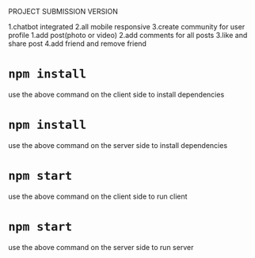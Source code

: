 PROJECT SUBMISSION VERSION

1.chatbot integrated 
2.all mobile responsive
 3.create community for user profile 
     1.add post(photo or video)
     2.add comments for all posts
     3.like and share post
     4.add friend and remove friend

# `npm install`
use the above command on the client side to install dependencies

# `npm install`
use the above command on the server side to install dependencies

# `npm start`
use the above command on the client side to run client

# `npm start`
use the above command on the server side to run server
